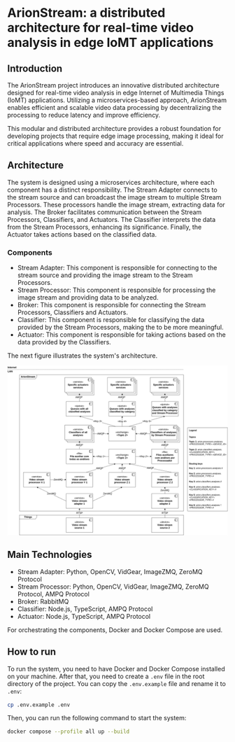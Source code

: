 # ArionStream: a distributed architecture for real-time video analysis in edge IoMT applications

## Introduction

The ArionStream project introduces an innovative distributed architecture designed for real-time video analysis in edge Internet of Multimedia Things (IoMT) applications. Utilizing a microservices-based approach, ArionStream enables efficient and scalable video data processing by decentralizing the processing to reduce latency and improve efficiency.

This modular and distributed architecture provides a robust foundation for developing projects that require edge image processing, making it ideal for critical applications where speed and accuracy are essential.

## Architecture

The system is designed using a microservices architecture, where each component has a distinct responsibility. The Stream Adapter connects to the stream source and can broadcast the image stream to multiple Stream Processors. These processors handle the image stream, extracting data for analysis. The Broker facilitates communication between the Stream Processors, Classifiers, and Actuators. The Classifier interprets the data from the Stream Processors, enhancing its significance. Finally, the Actuator takes actions based on the classified data.

### Components

- Stream Adapter: This component is responsible for connecting to the stream source and providing the image stream to the Stream Processors.
- Stream Processor: This component is responsible for processing the image stream and providing data to be analyzed.
- Broker: This component is responsible for connecting the Stream Processors, Classifiers and Actuators.
- Classifier: This component is responsible for classifying the data provided by the Stream Processors, making the to be more meaningful.
- Actuator: This component is responsible for taking actions based on the data provided by the Classifiers.

The next figure illustrates the system's architecture.

![ArionStream Architecture](./docs/assets/architecture.png)

## Main Technologies

- Stream Adapter: Python, OpenCV, VidGear, ImageZMQ, ZeroMQ Protocol
- Stream Processor: Python, OpenCV, VidGear, ImageZMQ, ZeroMQ Protocol, AMPQ Protocol
- Broker: RabbitMQ
- Classifier: Node.js, TypeScript, AMPQ Protocol
- Actuator: Node.js, TypeScript, AMPQ Protocol

For orchestrating the components, Docker and Docker Compose are used.

## How to run

To run the system, you need to have Docker and Docker Compose installed on your machine. After that, you need to create a `.env` file in the root directory of the project. You can copy the `.env.example` file and rename it to `.env`:

```bash
cp .env.example .env
```

Then, you can run the following command to start the system:

```bash
docker compose --profile all up --build
```
